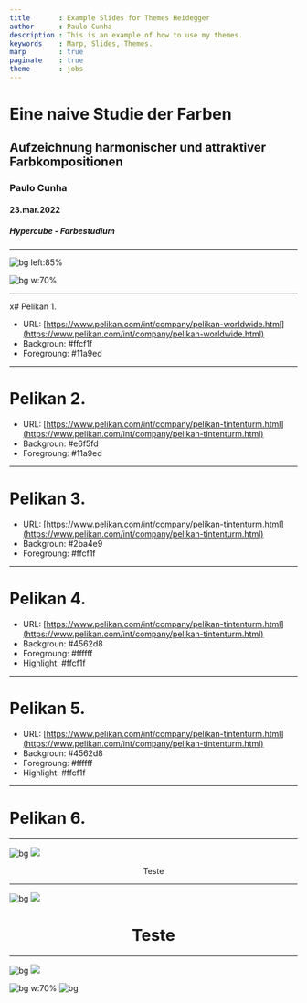 ```yaml
---
title       : Example Slides for Themes Heidegger
author      : Paulo Cunha
description : This is an example of how to use my themes.
keywords    : Marp, Slides, Themes.
marp        : true
paginate    : true
theme       : jobs
--- 
```



<!-- _class: titlepage -->

# Eine naive Studie der Farben
## Aufzeichnung harmonischer und attraktiver Farbkompositionen
### Paulo Cunha
#### 23.mar.2022
##### Hypercube - Farbestudium
--- 

<!-- 
backgroundColor: #ffcf1f 
color: #11a9ed
-->

![bg left:85%](https://www.pelikan.com/images/pelikan/company/brand/Carrusel_posters/TheBrand_carrusel_posters_12.jpg)



![bg w:70%](https://www.pelikan.com/images/logos/Group%20800.png)


---
<!-- 
backgroundColor: #ffcf1f 
color: #11a9ed
-->

x# Pelikan 1.

- URL: [https://www.pelikan.com/int/company/pelikan-worldwide.html](https://www.pelikan.com/int/company/pelikan-worldwide.html)
- Backgroun: #ffcf1f
- Foregroung: #11a9ed

---
<!-- 
backgroundColor: #e6f5fd
color: #11a9ed
-->

# Pelikan 2.

- URL: [https://www.pelikan.com/int/company/pelikan-tintenturm.html](https://www.pelikan.com/int/company/pelikan-tintenturm.html)
- Backgroun: #e6f5fd
- Foregroung: #11a9ed

---
<!-- 
backgroundColor: #2ba4e9
color: #ffcf1f
-->

# Pelikan 3.

- URL: [https://www.pelikan.com/int/company/pelikan-tintenturm.html](https://www.pelikan.com/int/company/pelikan-tintenturm.html)
- Backgroun: #2ba4e9
- Foregroung: #ffcf1f

---
<!-- 
backgroundColor: #4562d8
color: #ffffff
-->

# Pelikan 4.

- URL: [https://www.pelikan.com/int/company/pelikan-tintenturm.html](https://www.pelikan.com/int/company/pelikan-tintenturm.html)
- Backgroun: #4562d8
- Foregroung: #ffffff
- <div color: #4562d8>Highlight</divn>: #ffcf1f

--- 
<!-- 
backgroundColor: #064696
color: #c6e8fc
-->

# Pelikan 5.

- URL: [https://www.pelikan.com/int/company/pelikan-tintenturm.html](https://www.pelikan.com/int/company/pelikan-tintenturm.html)
- Backgroun: #4562d8
- Foregroung: #ffffff
- <div color: #4562d8>Highlight</divn>: #ffcf1f

--- 

<!-- 
backgroundColor: #b30839 
color: #ffffff

-->

# Pelikan 6.

---

![bg](rgb(255,128,0))
![](rgb(255,255,255))

<div align="center">


Teste 

</div>

---

![bg](#ffa903)
![](#000000)

<div align="center">

# Teste 

</div>

---

<!-- 
backgroundColor: #4562d8
color: #ffffff
-->

![bg](#ffcd0d)
![](#000000)

![bg w:70%](https://upload.wikimedia.org/wikipedia/commons/b/b5/Langenscheidt_logo.png)
![bg](https://cf.shopee.com.br/file/a9ac70ece33a67efbbf43faa61772d39)



